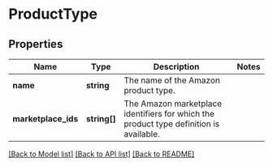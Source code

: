 # ProductType

## Properties
Name | Type | Description | Notes
------------ | ------------- | ------------- | -------------
**name** | **string** | The name of the Amazon product type. | 
**marketplace_ids** | **string[]** | The Amazon marketplace identifiers for which the product type definition is available. | 

[[Back to Model list]](../README.md#documentation-for-models) [[Back to API list]](../README.md#documentation-for-api-endpoints) [[Back to README]](../README.md)



